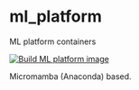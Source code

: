 # ml_platform
ML platform containers


[![Build ML platform image](https://github.com/ivukotic/ml_platform/actions/workflows/conda.yaml/badge.svg)](https://github.com/ivukotic/ml_platform/actions/workflows/conda.yaml)


Micromamba (Anaconda) based.
